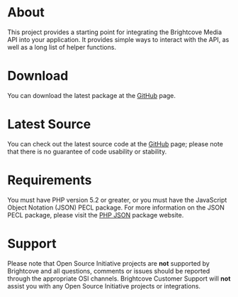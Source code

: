 About
=====

This project provides a starting point for integrating the Brightcove Media
API into your application. It provides simple ways to interact with the
API, as well as a long list of helper functions.

Download
========

You can download the latest package at the
[GitHub](http://github.com/brightcoveos/PHP-MAPI-Wrapper) page.

Latest Source
=============

You can check out the latest source code at the
[GitHub](http://github.com/brightcoveos/PHP-MAPI-Wrapper) page; please note
that there is no guarantee of code usability or stability.

Requirements
============

You must have PHP version 5.2 or greater, or you must have the JavaScript
Object Notation (JSON) PECL package. For more information on the JSON PECL
package, please visit the [PHP JSON](http://www.php.net/json)
package website.

Support
=======

Please note that Open Source Initiative projects are **not** supported by
Brightcove and all questions, comments or issues should be reported through
the appropriate OSI channels. Brightcove Customer Support will **not**
assist you with any Open Source Initiative projects or integrations.